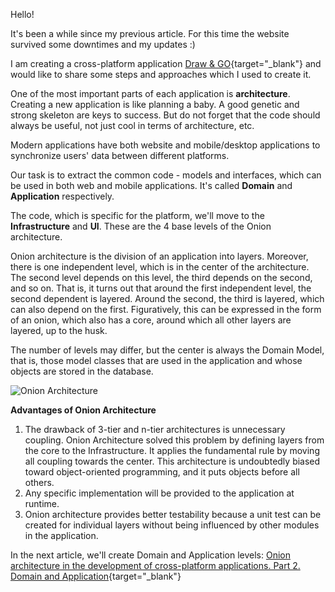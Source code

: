 Hello!

It's been a while since my previous article. For this time the website survived some downtimes and my updates :)

I am creating a cross-platform application [Draw & GO](https://drawgo.azurewebsites.net){target="_blank"} and would like to share some steps and approaches which I used to create it.

One of the most important parts of each application is **architecture**. Creating a new application is like planning a baby. A good genetic and strong skeleton are keys to success. But do not forget that the code should always be useful, not just cool in terms of architecture, etc.

Modern applications have both website and mobile/desktop applications to synchronize users' data between different platforms.

Our task is to extract the common code - models and interfaces, which can be used in both web and mobile applications. It's called **Domain** and **Application** respectively.

The code, which is specific for the platform, we'll move to the **Infrastructure** and **UI**. These are the 4 base levels of the Onion architecture.

Onion architecture is the division of an application into layers. Moreover, there is one independent level, which is in the center of the architecture. The second level depends on this level, the third depends on the second, and so on. That is, it turns out that around the first independent level, the second dependent is layered. Around the second, the third is layered, which can also depend on the first. Figuratively, this can be expressed in the form of an onion, which also has a core, around which all other layers are layered, up to the husk.

The number of levels may differ, but the center is always the Domain Model, that is, those model classes that are used in the application and whose objects are stored in the database.

![Onion Architecture](https://ik.imagekit.io/VladislavAntonyuk/vladislavantonyuk/articles/9/onion-architecture1.png)

**Advantages of Onion Architecture**
1. The drawback of 3-tier and n-tier architectures is unnecessary coupling. Onion Architecture solved this problem by defining layers from the core to the Infrastructure. It applies the fundamental rule by moving all coupling towards the center. This architecture is undoubtedly biased toward object-oriented programming, and it puts objects before all others.
2. Any specific implementation will be provided to the application at runtime.
3. Onion architecture provides better testability because a unit test can be created for individual layers without being influenced by other modules in the application.

In the next article, we'll create Domain and Application levels: [Onion architecture in the development of cross-platform applications. Part 2. Domain and Application](./articles/Onion-architecture-in-the-development-of-cross-platform-applications.-Part-2.-Domain-and-Application){target="_blank"}
